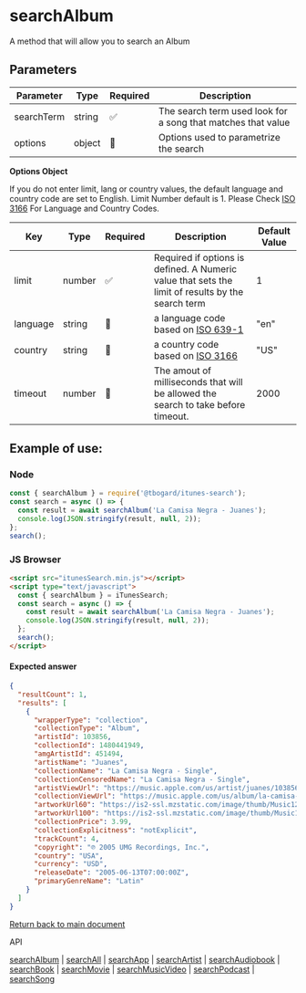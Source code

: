 # searchAlbum

A method that will allow you to search an Album

## Parameters

| Parameter  | Type   | Required | Description                                                  |
| ---------- | ------ | -------- | ------------------------------------------------------------ |
| searchTerm | string | ✅       | The search term used look for a song that matches that value |
| options    | object | 🔴       | Options used to parametrize the search                       |

<b>Options Object</b>

If you do not enter limit, lang or country values, the default language and country code are set to English. Limit Number default is 1.
Please Check [ISO 3166](https://en.wikipedia.org/wiki/ISO_3166-1_alpha-2) For Language and Country Codes.

| Key      | Type   | Required | Description                                                                                       | Default Value |
| -------- | ------ | -------- | ------------------------------------------------------------------------------------------------- | ------------- |
| limit    | number | ✅       | Required if options is defined. A Numeric value that sets the limit of results by the search term | 1             |
| language | string | 🔴       | a language code based on [ISO 639-1](https://en.wikipedia.org/wiki/List_of_ISO_639-1_codes)       | "en"          |
| country  | string | 🔴       | a country code based on [ISO 3166](https://en.wikipedia.org/wiki/ISO_3166-1_alpha-2)              | "US"          |
| timeout  | number | 🔴       | The amout of milliseconds that will be allowed the search to take before timeout.                 | 2000          |

## Example of use:

### Node

```js
const { searchAlbum } = require('@tbogard/itunes-search');
const search = async () => {
  const result = await searchAlbum('La Camisa Negra - Juanes');
  console.log(JSON.stringify(result, null, 2));
};
search();
```

### JS Browser

```html
<script src="itunesSearch.min.js"></script>
<script type="text/javascript">
  const { searchAlbum } = iTunesSearch;
  const search = async () => {
    const result = await searchAlbum('La Camisa Negra - Juanes');
    console.log(JSON.stringify(result, null, 2));
  };
  search();
</script>
```

#### Expected answer

```json
{
  "resultCount": 1,
  "results": [
    {
      "wrapperType": "collection",
      "collectionType": "Album",
      "artistId": 103856,
      "collectionId": 1480441949,
      "amgArtistId": 451494,
      "artistName": "Juanes",
      "collectionName": "La Camisa Negra - Single",
      "collectionCensoredName": "La Camisa Negra - Single",
      "artistViewUrl": "https://music.apple.com/us/artist/juanes/103856?uo=4",
      "collectionViewUrl": "https://music.apple.com/us/album/la-camisa-negra-single/1480441949?uo=4",
      "artworkUrl60": "https://is2-ssl.mzstatic.com/image/thumb/Music124/v4/f9/b8/c9/f9b8c9a9-b478-c541-7e2a-344da74f59ff/source/60x60bb.jpg",
      "artworkUrl100": "https://is2-ssl.mzstatic.com/image/thumb/Music124/v4/f9/b8/c9/f9b8c9a9-b478-c541-7e2a-344da74f59ff/source/100x100bb.jpg",
      "collectionPrice": 3.99,
      "collectionExplicitness": "notExplicit",
      "trackCount": 4,
      "copyright": "℗ 2005 UMG Recordings, Inc.",
      "country": "USA",
      "currency": "USD",
      "releaseDate": "2005-06-13T07:00:00Z",
      "primaryGenreName": "Latin"
    }
  ]
}
```

[Return back to main document](https://tbogard.github.io/itunes-search/)

API

[searchAlbum](./searchAlbum.md) | [searchAll](./searchAll.md) | [searchApp](./searchApp.md) | [searchArtist](./searchArtist.md) | [searchAudiobook](./searchAudiobook.md) | [searchBook](./searchBook.md) | [searchMovie](./searchMovie.md) | [searchMusicVideo](./searchMusicVideo.md) | [searchPodcast](./searchPodcast.md) | [searchSong](./searchSong.md)
